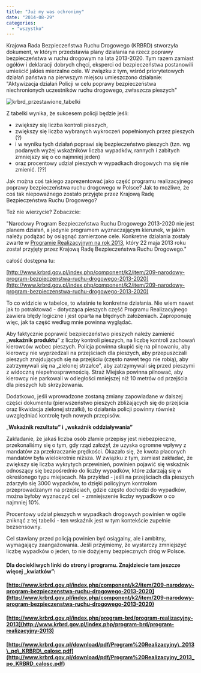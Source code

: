 ```yaml
---
title: "Już my was ochronimy"
date: "2014-08-29"
categories: 
  - "wszystko"
---
```


Krajowa Rada Bezpieczeństwa Ruchu Drogowego (KRBRD) stworzyła dokument, w którym przedstawia plany działania na rzecz poprawy bezpieczeństwa w ruchu drogowym na lata 2013-2020. Tym razem zamiast ogółów i deklaracji dobrych chęci, eksperci od bezpieczeństwa postanowili umieścić jakieś mierzalne cele. W związku z tym, wśród priorytetowych działań państwa na pierwszym miejscu umieszczono działanie: "Aktywizacja działań Policji w celu poprawy bezpieczeństwa niechronionych uczestników ruchu drogowego, zwłaszcza pieszych"

![krbrd_przestawione_tabelki](https://strefapiesza.files.wordpress.com/2019/03/krbrd_przestawione_tabelki.png)

Z tabelki wynika, że sukcesem policji będzie jeśli:

- zwiększy się liczba kontroli pieszych,
- zwiększy się liczba wybranych wykroczeń popełnionych przez pieszych (?)
- i w wyniku tych działań poprawi się bezpieczeństwo pieszych (tzn. wg podanych wyżej wskaźników liczba wypadków, rannych i zabitych zmniejszy się o co najmniej jeden)
- oraz procentowy udział pieszych w wypadkach drogowych ma się nie zmienić. (??)

Jak można coś takiego zaprezentować jako część programu realizacyjnego poprawy bezpieczeństwa ruchu drogowego w Polsce? Jak to możliwe, że coś tak niepoważnego zostało przyjęte przez Krajową Radę Bezpieczeństwa Ruchu Drogowego?

Też nie wierzycie? Zobaczcie:

"Narodowy Program Bezpieczeństwa Ruchu Drogowego 2013-2020 nie jest planem działań, a jedynie programem wyznaczającym kierunek, w jakim należy podążać by osiągnąć zamierzone cele. Konkretne działania zostały zwarte w [Programie Realizacyjnym na rok 2013,](http://www.krbrd.gov.pl/download/pdf/Program%20Realizacyjny_2013_po_KRBRD_calosc.pdf) który 22 maja 2013 roku został przyjęty przez Krajową Radę Bezpieczeństwa Ruchu Drogowego."

całość dostępna tu:

[http://www.krbrd.gov.pl/index.php/component/k2/item/209-narodowy-program-bezpieczenstwa-ruchu-drogowego-2013-2020](http://www.krbrd.gov.pl/index.php/component/k2/item/209-narodowy-program-bezpieczenstwa-ruchu-drogowego-2013-2020)

To co widzicie w tabelce, to właśnie te konkretne działania. Nie wiem nawet jak to potraktować - dotycząca pieszych część Programu Realizacyjnego zawiera błędy logiczne i jest oparta na błędnych założeniach. Zaproponuję więc, jak ta część według mnie powinna wyglądać.

Aby faktycznie poprawić bezpieczeństwo pieszych należy zamienić „**wskaźnik produktu**” z liczby kontroli pieszych, na liczbę kontroli zachowań kierowców wobec pieszych. Policja powinna skupić się na pilnowaniu, aby kierowcy nie wyprzedzali na przejściach dla pieszych, aby przepuszczali pieszych znajdujących się na przejściu (często nawet tego nie robią), aby zatrzymywali się na „zielonej strzałce”, aby zatrzymywali się przed pieszymi z widoczną niepełnosprawnością. Straż Miejska powinna pilnować, aby kierowcy nie parkowali w odległości mniejszej niż 10 metrów od przejścia dla pieszych lub skrzyżowania.

Dodatkowo, jeśli wprowadzone zostaną zmiany zapowiadane w dalszej części dokumentu (pierwszeństwo pieszych zbliżających się do przejścia oraz likwidacja zielonej strzałki), to działania policji powinny również uwzględniać kontrolę tych nowych przepisów.

„**Wskaźnik rezultatu” i „wskaźnik oddziaływania”**

Zakładanie, że jakaś liczba osób złamie przepisy jest niebezpieczne, przekonaliśmy się o tym, gdy rząd założył, że uzyska ogromne wpływy z mandatów za przekraczanie prędkości. Okazało się, że kwota płaconych mandatów była wielokrotnie niższa. W związku z tym, zamiast zakładać, że zwiększy się liczba wykrytych przewinień, powinien pojawić się wskaźnik odnoszący się bezpośrednio do liczby wypadków, które zdarzają się w określonego typu miejscach. Na przykład - jeśli na przejściach dla pieszych zdarzyło się 3000 wypadków, to dzięki policyjnym kontrolom przeprowadzanym na przejściach, gdzie często dochodzi do wypadków, można byłoby wyznaczyć cel  - zmniejszenie liczby wypadków o co najmniej 10%.

Procentowy udział pieszych w wypadkach drogowych powinien w ogóle zniknąć z tej tabelki - ten wskaźnik jest w tym kontekście zupełnie bezsensowny.

Cel stawiany przed policją powinien być osiągalny, ale i ambitny, wymagający zaangażowania. Jeśli przyjmiemy, że wystarczy zmniejszyć liczbę wypadków o jeden, to nie dożyjemy bezpiecznych dróg w Polsce.

#### Dla dociekliwych linki do strony i programu. Znajdziecie tam jeszcze więcej „kwiatków”:

#### [http://www.krbrd.gov.pl/index.php/component/k2/item/209-narodowy-program-bezpieczenstwa-ruchu-drogowego-2013-2020](http://www.krbrd.gov.pl/index.php/component/k2/item/209-narodowy-program-bezpieczenstwa-ruchu-drogowego-2013-2020)

#### [http://www.krbrd.gov.pl/index.php/program-brd/program-realizacyjny-2013](http://www.krbrd.gov.pl/index.php/program-brd/program-realizacyjny-2013)

#### [http://www.krbrd.gov.pl/download/pdf/Program%20Realizacyjny\_2013\_po\_KRBRD\_calosc.pdf](http://www.krbrd.gov.pl/download/pdf/Program%20Realizacyjny_2013_po_KRBRD_calosc.pdf)
